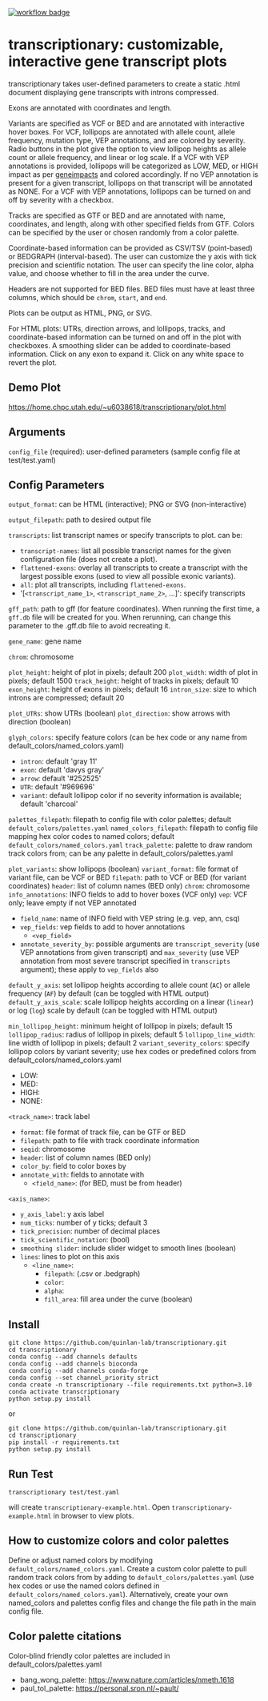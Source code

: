 [![workflow badge](https://github.com/quinlan-lab/transcriptionary/actions/workflows/python-package.yml/badge.svg)](https://github.com/quinlan-lab/transcriptionary/actions/workflows/python-package.yml)

# transcriptionary: customizable, interactive gene transcript plots

transcriptionary takes user-defined parameters to create a static .html document displaying gene transcripts with introns compressed. 

Exons are annotated with coordinates and length.

Variants are specified as VCF or BED and are annotated with interactive hover boxes. For VCF, lollipops are annotated with allele count, allele frequency, mutation type, VEP annotations, and are colored by severity. Radio buttons in the plot give the option to view lollipop heights as allele count or allele frequency, and linear or log scale. 
If a VCF with VEP annotations is provided, lollipops will be categorized as LOW, MED, or HIGH impact as per [geneimpacts](https://github.com/brentp/geneimpacts) and colored accordingly. If no VEP annotation is present for a given transcript, lollipops on that transcript will be annotated as NONE. For a VCF with VEP annotations, lollipops can be turned on and off by severity with a checkbox.

Tracks are specified as GTF or BED and are annotated with name, coordinates, and length, along with other specified fields from GTF. Colors can be specified by the user or chosen randomly from a color palette.

Coordinate-based information can be provided as CSV/TSV (point-based) or BEDGRAPH (interval-based). The user can customize the y axis with tick precision and scientific notation. The user can specify the line color, alpha value, and choose whether to fill in the area under the curve.

Headers are not supported for BED files. BED files must have at least three columns, which should be `chrom`, `start`, and `end`.

Plots can be output as HTML, PNG, or SVG.

For HTML plots: UTRs, direction arrows, and lollipops, tracks, and coordinate-based information can be turned on and off in the plot with checkboxes. A smoothing slider can be added to coordinate-based information. Click on any exon to expand it. Click on any white space to revert the plot.

## Demo Plot
https://home.chpc.utah.edu/~u6038618/transcriptionary/plot.html

## Arguments

`config_file` (required): user-defined parameters (sample config file at test/test.yaml)

## Config Parameters

`output_format`: can be HTML (interactive); PNG or SVG (non-interactive)

`output_filepath`: path to desired output file

`transcripts`: list transcript names or specify transcripts to plot. can be:
- `transcript-names`: list all possible transcript names for the given configuration file (does not create a plot).
- `flattened-exons`: overlay all transcripts to create a transcript with the largest possible exons (used to view all possible exonic variants).
- `all`: plot all transcripts, including `flattened-exons`.
- '[`<transcript_name_1>`, `<transcript_name_2>`, ...]': specify transcripts

`gff_path`: path to gff (for feature coordinates). When running the first time, a `gff.db` file will be created for you. When rerunning, can change this parameter to the .gff.db file to avoid recreating it.

`gene_name`: gene name

`chrom`: chromosome

`plot_height`: height of plot in pixels; default 200
`plot_width`: width of plot in pixels; default 1500
`track_height`: height of tracks in pixels; default 10
`exon_height`: height of exons in pixels; default 16
`intron_size`: size to which introns are compressed; default 20

`plot_UTRs`: show UTRs (boolean)
`plot_direction`: show arrows with direction (boolean)

`glyph_colors`: specify feature colors (can be hex code or any name from default_colors/named_colors.yaml)
- `intron`: default 'gray 11'
- `exon`: default 'davys gray'
- `arrow`: default '#252525'
- `UTR`: default '#969696'
- `variant`: default lollipop color if no severity information is available; default 'charcoal'

`palettes_filepath`: filepath to config file with color palettes; default `default_colors/palettes.yaml`
`named_colors_filepath`: filepath to config file mapping hex color codes to named colors; default `default_colors/named_colors.yaml`
`track_palette`: palette to draw random track colors from; can be any palette in default_colors/palettes.yaml

`plot_variants`: show lollipops (boolean)
`variant_format`: file format of variant file, can be VCF or BED
`filepath`: path to VCF or BED (for variant coordinates)
`header`: list of column names (BED only)
`chrom`: chromosome
`info_annotations`: INFO fields to add to hover boxes (VCF only)
`vep`: VCF only; leave empty if not VEP annotated
- `field_name`: name of INFO field with VEP string (e.g. vep, ann, csq)
- `vep_fields`: vep fields to add to hover annotations
    - `<vep_field>`
- `annotate_severity_by`: possible arguments are `transcript_severity` (use VEP annotations from given transcript) and `max_severity` (use VEP annotation from most severe transcript specified in `transcripts` argument); these apply to `vep_fields` also

`default_y_axis`: set lollipop heights according to allele count (`AC`) or allele frequency (`AF`) by default (can be toggled with HTML output)
`default_y_axis_scale`: scale lollipop heights according on a linear (`linear`) or log (`log`) scale by default (can be toggled with HTML output)

`min_lollipop_height`: minimum height of lollipop in pixels; default 15
`lollipop_radius`: radius of lollipop in pixels; default 5
`lollipop_line_width`: line width of lollipop in pixels; default 2
`variant_severity_colors`: specify lollipop colors by variant severity; use hex codes or predefined colors from default_colors/named_colors.yaml
- LOW:
- MED:
- HIGH:
- NONE:

`<track_name>`: track label
- `format`: file format of track file, can be GTF or BED
- `filepath`: path to file with track coordinate information 
- `seqid`: chromosome
- `header`: list of column names (BED only)
- `color_by`: field to color boxes by
- `annotate_with`: fields to annotate with
    - `<field_name>`: (for BED, must be from header)

`<axis_name>`:
- `y_axis_label`: y axis label
- `num_ticks`: number of y ticks; default 3
- `tick_precision`: number of decimal places
- `tick_scientific_notation`: (bool)
- `smoothing slider`: include slider widget to smooth lines (boolean)
- `lines`: lines to plot on this axis
    - `<line_name>`:
        - `filepath`: (.csv or .bedgraph)
        - `color`: 
        - `alpha`:
        - `fill_area`: fill area under the curve (boolean)

## Install
```
git clone https://github.com/quinlan-lab/transcriptionary.git
cd transcriptionary
conda config --add channels defaults
conda config --add channels bioconda
conda config --add channels conda-forge
conda config --set channel_priority strict
conda create -n transcriptionary --file requirements.txt python=3.10
conda activate transcriptionary
python setup.py install
```

or

```
git clone https://github.com/quinlan-lab/transcriptionary.git
cd transcriptionary
pip install -r requirements.txt
python setup.py install
```

## Run Test
```
transcriptionary test/test.yaml
```

will create `transcriptionary-example.html`. Open `transcriptionary-example.html` in browser to view plots.

## How to customize colors and color palettes
Define or adjust named colors by modifying `default_colors/named_colors.yaml`. Create a custom color palette to pull random track colors from by adding to `default_colors/palettes.yaml` (use hex codes or use the named colors defined in `default_colors/named_colors.yaml`). Alternatively, create your own named_colors and palettes config files and change the file path in the main config file.

## Color palette citations
Color-blind friendly color palettes are included in default_colors/palettes.yaml

- bang_wong_palette: https://www.nature.com/articles/nmeth.1618
- paul_tol_palette: https://personal.sron.nl/~pault/

